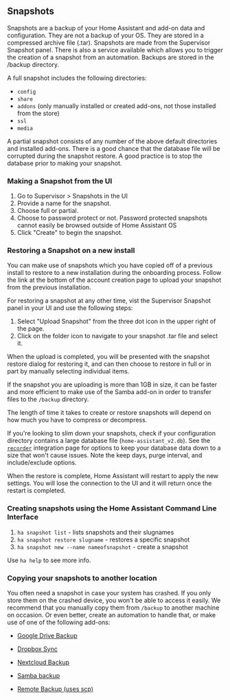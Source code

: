 ## Snapshots

Snapshots are a backup of your Home Assistant and add-on data and configuration. They are not a backup of your OS. They are stored in a compressed archive file (.tar). Snapshots are made from the Supervisor Snapshot panel. There is also a service available which allows you to trigger the creation of a snapshot from an automation. Backups are stored in the /backup directory.

A full snapshot includes the following directories:

* `config`
* `share`
* `addons` (only manually installed or created add-ons, not those installed from the store)
* `ssl`
* `media`

A partial snapshot consists of any number of the above default directories and installed add-ons.  There is a good chance that the database file will be corrupted during the snapshot restore.  A good practice is to stop the database prior to making your snapshot.

### Making a Snapshot from the UI

1. Go to Supervisor > Snapshots in the UI
2. Provide a name for the snapshot.
3. Choose full or partial.
4. Choose to password protect or not. Password protected snapshots cannot easily be browsed outside of Home Assistant OS
5. Click "Create" to begin the snapshot.

### Restoring a Snapshot on a new install

You can make use of snapshots which you have copied off of a previous install to restore to a new installation during the onboarding process. Follow the link at the bottom of the account creation page to upload your snapshot from the previous installation.

For restoring a snapshot at any other time, vist the Supervisor Snapshot panel in your UI and use the following steps:

1. Select "Upload Snapshot" from the three dot icon in the upper right of the page.
2. Click on the folder icon to navigate to your snapshot .tar file and select it.

When the upload is completed, you will be presented with the snapshot restore dialog for restoring it, and can then choose to restore in full or in part by manually selecting individual items.

If the snapshot you are uploading is more than 1GB in size, it can be faster and more efficient to make use of the Samba add-on in order to transfer files to the `/backup` directory.

The length of time it takes to create or restore snapshots will depend on how much you have to compress or decompress. 

If you're looking to slim down your snapshots, check if your configuration directory contains a large database file (`home-assistant_v2.db`). See the [`recorder`](https://www.home-assistant.io/components/recorder/) integration page for options to keep your database data down to a size that won't cause issues. Note the keep days, purge interval, and include/exclude options.

When the restore is complete, Home Assistant will restart to apply the new settings. You will lose the connection to the UI and it will return once the restart is completed.

### Creating snapshots using the Home Assistant Command Line Interface

1. `ha snapshot list` - lists snapshots and their slugnames
2. `ha snapshot restore slugname` - restores a specific snapshot
3. `ha snapshot new --name nameofsnapshot` - create a snapshot

Use `ha help` to see more info.


### Copying your snapshots to another location

You often need a snapshot in case your system has crashed. If you only store them on the crashed device, you won't be able to access it easily. We recommend that you manually copy them from `/backup` to another machine on occasion. Or even better, create an automation to handle that, or make use of one of the following add-ons:

 - [Google Drive Backup](https://github.com/sabeechen/hassio-google-drive-backup)

 - [Dropbox Sync](https://github.com/danielwelch/hassio-dropbox-sync)
 
 - [Nextcloud Backup](https://github.com/Sebclem/hassio-nextcloud-backup)

 - [Samba backup](https://github.com/thomasmauerer/hassio-addons/tree/master/samba-backup)

 - [Remote Backup (uses scp)](https://github.com/overkill32/hassio-remote-backup)
